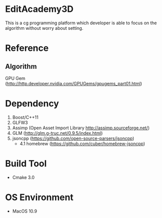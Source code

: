 EditAcademy3D
=============
This is a cg programming platform which developer is able to focus on the algorithm without worry about setting.

Reference
=========
Algorithm
---------
GPU Gem (http://http.developer.nvidia.com/GPUGems/gpugems_part01.html)


Dependency
==========
1. Boost/C++11
2. GLFW3
3. Assimp (Open Asset Import Library http://assimp.sourceforge.net/)
4. GLM (http://glm.g-truc.net/0.9.5/index.html)
5. jsoncpp (https://github.com/open-source-parsers/jsoncpp)
	- 4.1 homebrew (https://github.com/cuber/homebrew-jsoncpp)

Build Tool
==========
- Cmake 3.0

OS Environment
==============
- MacOS 10.9